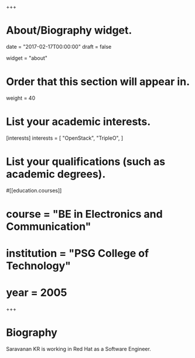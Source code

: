 +++
# About/Biography widget.

date = "2017-02-17T00:00:00"
draft = false

widget = "about"

# Order that this section will appear in.
weight = 40

# List your academic interests.
[interests]
  interests = [
    "OpenStack",
    "TripleO",
  ]

# List your qualifications (such as academic degrees).
#[[education.courses]]
#  course = "BE in Electronics and Communication"
#  institution = "PSG College of Technology"
#  year = 2005

+++

# Biography

Saravanan KR is working in Red Hat as a Software Engineer.

